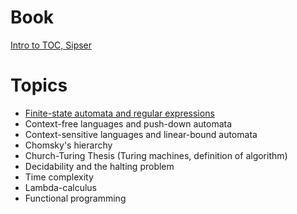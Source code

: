 <!-- TITLE: Languages And Computability -->
<!-- SUBTITLE: A quick summary of Languages And Computability -->

# Book
[Intro to TOC, Sipser](https://theswissbay.ch/pdf/Book/Introduction%20to%20the%20theory%20of%20computation_third%20edition%20-%20Michael%20Sipser.pdf)
# Topics
* [Finite-state automata and regular expressions](languages-and-computability/finite-state-automata-and-regular-expressions)
* Context-free languages and push-down automata
* Context-sensitive languages and linear-bound automata
* Chomsky's hierarchy
* Church-Turing Thesis (Turing machines, definition of algorithm)
* Decidability and the halting problem
* Time complexity
* Lambda-calculus
* Functional programming

